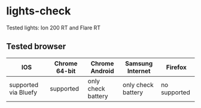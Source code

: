 # lights-check
Tested lights: Ion 200 RT and Flare RT 

## Tested browser 
IOS | Chrome 64-bit | Chrome Android     | Samsung Internet   | Firefox      
--- | ---           | ---                | ---                | --- 
supported via Bluefy | supported     | only check battery | only check battery | no supported 